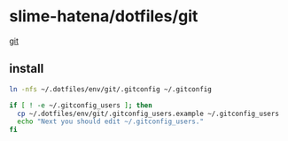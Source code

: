 # slime-hatena/dotfiles/git

[git](https://git-scm.com/)

## install

```sh { name=git-install }
ln -nfs ~/.dotfiles/env/git/.gitconfig ~/.gitconfig

if [ ! -e ~/.gitconfig_users ]; then
  cp ~/.dotfiles/env/git/.gitconfig_users.example ~/.gitconfig_users
  echo "Next you should edit ~/.gitconfig_users."
fi
```
